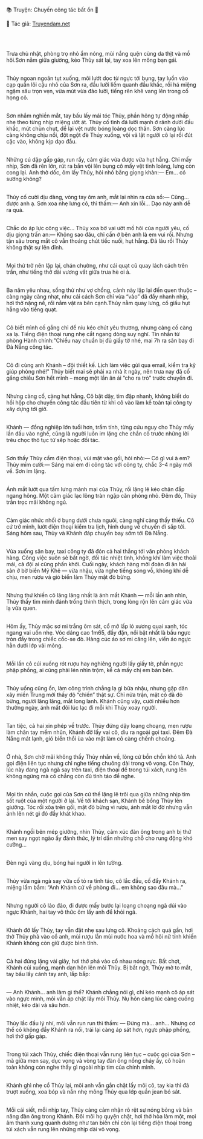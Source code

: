 📚 Truyện: Chuyến công tác bất ổn 🔞 
<br>
<p>📖 Tác giả: <a href="https://truyendam.net" target="_blank" title="Truyện sex người lớn, truyện 18+ tại Truyendam.net">Truyendam.net</a></p>
<br></br>

Trưa chủ nhật, phòng trọ nhỏ ẩm nóng, mùi nắng quện cùng da thịt và mồ hôi.Sơn nằm giữa giường, kéo Thủy sát lại, tay xoa lên mông bạn gái.<br></br>

Thủy ngoan ngoãn tụt xuống, môi lướt dọc từ ngực tới bụng, tay luồn vào cạp quần lôi cậu nhỏ của Sơn ra, đầu lưỡi liếm quanh đầu khấc, rồi há miệng ngậm sâu trọn vẹn, vừa mút vừa đảo lưỡi, tiếng rên khẽ vang lên trong cổ họng cô.<br></br>

Sơn nhắm nghiền mắt, tay bấu lấy mái tóc Thủy, phần hông tự động nhấp nhẹ theo từng nhịp miệng ướt át. Thủy cố tình đá lưỡi mạnh ở rãnh dưới đầu khấc, mút chùn chụt, để lại vệt nước bóng loáng dọc thân. Sơn càng lúc càng không chịu nổi, đột ngột đè Thủy xuống, vội vã lật người cô lại rồi đút cặc vào, không kịp dạo đầu.<br></br>

Những cú dập gấp gáp, run rẩy, cảm giác vừa được vừa hụt hẫng. Chỉ mấy nhịp, Sơn đã rên lớn, rút ra bắn vội lên bụng cô mấy vệt tinh loãng, lưng còn cong lại. Anh thở dốc, ôm lấy Thủy, hỏi nhỏ bằng giọng khàn:— Em… có sướng không?<br></br>

Thủy cố cười dịu dàng, vòng tay ôm anh, mắt lại nhìn ra cửa sổ:— Cũng… được anh ạ. Sơn xoa nhẹ lưng cô, thì thầm:— Anh xin lỗi… Dạo này anh dễ ra quá.<br></br>

Chắc do áp lực công việc… Thủy xoa bờ vai ướt mồ hôi của người yêu, cố dịu giọng trấn an:— Không sao đâu, chỉ cần ở bên anh là em vui rồi. Nhưng tận sâu trong mắt cô vẫn thoáng chút tiếc nuối, hụt hẫng. Đã lâu rồi Thủy không thật sự lên đỉnh.<br></br>

Mọi thứ trở nên lặp lại, chán chường, như cái quạt cũ quay lách cách trên trần, như tiếng thở dài vương vất giữa trưa hè oi ả.<br></br>

Ba năm yêu nhau, sống thử như vợ chồng, cảnh này lặp lại đến quen thuộc – càng ngày càng nhạt, như cái cách Sơn chỉ vừa “vào” đã đẩy nhanh nhịp, hơi thở nặng nề, rồi nằm vật ra bên cạnh.Thủy nằm quay lưng, cố giấu hụt hẫng vào tiếng quạt.<br></br>

Cô biết mình cố gắng chỉ để níu kéo chút yêu thương, nhưng càng cố càng xa lạ. Tiếng điện thoại rung nhẹ cắt ngang dòng suy nghĩ. Tin nhắn từ phòng Hành chính:"Chiều nay chuẩn bị đủ giấy tờ nhé, mai 7h ra sân bay đi Đà Nẵng công tác.<br></br>

Cô đi cùng anh Khánh – đội thiết kế. Lịch làm việc gửi qua email, kiểm tra kỹ giúp phòng nhé!" Thủy biết mai sẽ phải xa nhà ít ngày, nên trưa nay đã cố gắng chiều Sơn hết mình – mong một lần ân ái “cho ra trò” trước chuyến đi.<br></br>

Nhưng càng cố, càng hụt hẫng. Cô bật dậy, tim đập nhanh, không biết do hồi hộp cho chuyến công tác đầu tiên từ khi cô vào làm kế toàn tại công ty xây dựng tới giờ.<br></br>

Khánh — đồng nghiệp lớn tuổi hơn, trầm tính, từng cứu nguy cho Thủy mấy lần đầu vào nghề, cũng là người luôn im lặng che chắn cô trước những lời trêu chọc thô tục từ sếp hoặc đối tác.<br></br>

Sơn thấy Thủy cầm điện thoại, vùi mặt vào gối, hỏi nhỏ:— Có gì vui à em? Thủy mỉm cười:— Sáng mai em đi công tác với công ty, chắc 3–4 ngày mới về. Sơn im lặng.<br></br>

Ánh mắt lướt qua tấm lưng mảnh mai của Thủy, rồi lặng lẽ kéo chăn đắp ngang hông. Một cảm giác lạc lõng tràn ngập căn phòng nhỏ. Đêm đó, Thủy trằn trọc mãi không ngủ.<br></br>

Cảm giác nhức nhối ở bụng dưới chưa nguôi, càng nghĩ càng thấy thiếu. Cô cứ trở mình, lướt điện thoại kiểm tra lịch, hình dung về chuyến đi sắp tới. Sáng hôm sau, Thủy và Khánh đáp chuyến bay sớm tới Đà Nẵng.<br></br>

Vừa xuống sân bay, taxi công ty đã đón cả hai thẳng tới văn phòng khách hàng. Công việc suôn sẻ bất ngờ, đối tác nhiệt tình, không khí làm việc thoải mái, cả đội ai cũng phấn khởi. Cuối ngày, khách hàng mời đoàn đi ăn hải sản ở bờ biển Mỹ Khê — vừa nhậu, vừa nghe tiếng sóng vỗ, không khí dễ chịu, men rượu và gió biển làm Thủy mặt đỏ bừng.<br></br>

Nhưng thứ khiến cô lâng lâng nhất là ánh mắt Khánh — mỗi lần anh nhìn, Thủy thấy tim mình đánh trống thình thịch, trong lòng rộn lên cảm giác vừa lạ vừa quen.<br></br>

Hôm ấy, Thủy mặc sơ mi trắng ôm sát, cổ mở lấp ló xương quai xanh, tóc ngang vai uốn nhẹ. Vóc dáng cao 1m65, đầy đặn, nổi bật nhất là bầu ngực tròn đầy trong chiếc cốc-se đỏ. Hàng cúc áo sơ mi căng lên, viền áo ngực hằn dưới lớp vải mỏng.<br></br>

Mỗi lần cô cúi xuống rót rượu hay nghiêng người lấy giấy tờ, phần ngực phập phồng, ai cũng phải lén nhìn trộm, kể cả mấy chị em bàn bên.<br></br>

Thủy uống cũng ổn, làm công trình chẳng lạ gì bữa nhậu, nhưng gặp dân xây miền Trung mới thấy độ “chiến” thật sự. Chỉ nửa trận, mặt cô đã đỏ bừng, người lâng lâng, mắt long lanh. Khánh cũng vậy, cười nhiều hơn thường ngày, ánh mắt đôi lúc lạc đi mỗi khi Thủy xoay người.<br></br>

Tan tiệc, cả hai xin phép về trước. Thủy đứng dậy loạng choạng, men rượu làm chân tay mềm nhũn, Khánh đỡ lấy vai cô, dìu ra ngoài gọi taxi. Đêm Đà Nẵng mát lạnh, gió biển thổi ùa vào mặt làm cô càng chếnh choáng.<br></br>

Ở nhà, Sơn chờ mãi không thấy Thủy nhắn về, lòng cứ bồn chồn khó tả. Anh gọi điện liên tục nhưng chỉ nghe tiếng chuông dài trong vô vọng. Còn Thủy, lúc này đang ngà ngà say trên taxi, điện thoại để trong túi xách, rung lên không ngừng mà cô chẳng còn đủ tỉnh táo để nghe.<br></br>

Mọi tin nhắn, cuộc gọi của Sơn cứ thế lặng lẽ trôi qua giữa những nhịp tim sốt ruột của một người ở lại. Về tới khách sạn, Khánh bế bổng Thủy lên giường. Tóc rối xõa trên gối, mặt đỏ bừng vì rượu, ánh mắt lờ đờ nhưng vẫn ánh lên nét gì đó đầy khát khao.<br></br>

Khánh ngồi bên mép giường, nhìn Thủy, cảm xúc đàn ông trong anh bị thứ men say ngọt ngào ấy đánh thức, lý trí dần nhường chỗ cho rung động khó cưỡng...<br></br>

Đèn ngủ vàng dịu, bóng hai người in lên tường.<br></br>

Thủy vừa ngà ngà say vừa cố tỏ ra tỉnh táo, cô lắc đầu, cố đẩy Khánh ra, miệng lẩm bẩm: “Anh Khánh cứ về phòng đi… em không sao đâu mà…”<br></br>

Nhưng người cô lảo đảo, đi được mấy bước lại loạng choạng ngã dúi vào ngực Khánh, hai tay vô thức ôm lấy anh để khỏi ngã.<br></br>

Khánh đỡ lấy Thủy, tay vẫn đặt nhẹ sau lưng cô. Khoảng cách quá gần, hơi thở Thủy phả vào cổ anh, mùi rượu lẫn mùi nước hoa và mồ hôi nữ tính khiến Khánh không còn giữ được bình tĩnh.<br></br>

Cả hai đứng lặng vài giây, hơi thở phả vào cổ nhau nóng rực. Bất chợt, Khánh cúi xuống, mạnh dạn hôn lên môi Thủy. Bị bất ngờ, Thủy mở to mắt, tay bấu lấy cánh tay anh, lắp bắp:<br></br>

— Anh Khánh... anh làm gì thế? Khánh chẳng nói gì, chỉ kéo mạnh cô áp sát vào ngực mình, môi vẫn áp chặt lấy môi Thủy. Nụ hôn càng lúc càng cuồng nhiệt, kéo dài và sâu hơn.<br></br>

Thủy lắc đầu lý nhí, môi vẫn run run thì thầm: — Đừng mà... anh... Nhưng cơ thể cô không đẩy Khánh ra nổi, trái lại càng áp sát hơn, ngực phập phồng, hơi thở gấp gáp.<br></br>

Trong túi xách Thủy, chiếc điện thoại vẫn rung liên tục – cuộc gọi của Sơn – mà giữa men say, dục vọng và vòng tay đàn ông nồng cháy ấy, cô hoàn toàn không còn nghe thấy gì ngoài nhịp tim của chính mình.<br></br>

Khánh ghì nhẹ cổ Thủy lại, môi anh vẫn gắn chặt lấy môi cô, tay kia thì đã trượt xuống, xoa bóp và nắn nhẹ mông Thủy qua lớp quần jean bó sát.<br></br>

Mỗi cái siết, mỗi nhịp tay, Thủy càng cảm nhận rõ rệt sự nóng bỏng và bản năng đàn ông trong Khánh. Đôi môi họ quyện chặt, hơi thở hòa làm một, mọi âm thanh xung quanh dường như tan biến chỉ còn lại tiếng điện thoại trong túi xách vẫn rung lên những nhịp dài vô vọng.
<!-- 
truyện sex ngoại tình công sở, 
truyện sex đi công tác, 
truyện sex đồng nghiệp, 
chén liên tục, 
sex nhiều lần trong khách sạn, 
văn phòng, vợ ngoại tình, 
truyện sex dâm mạnh, 
truyện sex 18+, 
truyện người lớn, 
truyện sex flagship, 
Truyendam.net ,
cặp đôi ngoại tình, truyện sex vợ công sở, sex vụng trộm, truyện sex Việt, khẩu dâm, truyện sex chồng yếu, truyện sex thực tế, truyện sex ngắn cực mạnh
-->
